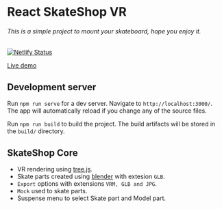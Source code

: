 # React SkateShop VR

###### This is a simple project to mount your skateboard, hope you enjoy it.

[![Netlify Status](https://api.netlify.com/api/v1/badges/a490c973-d940-49ac-b34c-cfba20c965db/deploy-status)](https://app.netlify.com/sites/skateshop-vr/deploys)

[Live demo](https://skateshop-vr.netlify.app/)

## Development server

Run `npm run serve` for a dev server. Navigate to `http://localhost:3000/`. The app will automatically reload if you change any of the source files.

Run `npm run build` to build the project. The build artifacts will be stored in the `build/` directory.

## SkateShop Core

- VR rendering using [tree.js](https://github.com/mrdoob/three.js/).
- Skate parts created using [blender](https://github.com/blender/) with extesion `GLB`.
- `Export` options with extensions `VRM, GLB and JPG`.
- `Mock` used to skate parts.
- Suspense menu to select Skate part and Model part.